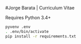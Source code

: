 #Jorge Barata | Curriculum Vitae

Requires Python 3.4+

```bash
pyvenv .env
. .env/bin/activate
pip install -r requirements.txt
```
